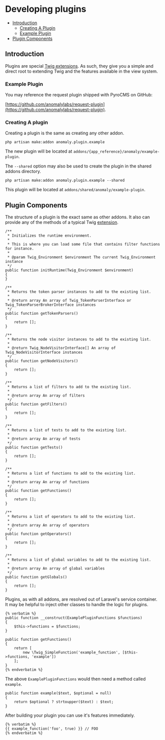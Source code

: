 # Developing plugins

- [Introduction](#introduction)
	- [Creating A Plugin](#creating-a-plugin)
	- [Example Plugin](#example-plugin)
- [Plugin Components](#plugin-components)

<a name="introduction"></a>
## Introduction

Plugins are special [Twig extensions](http://twig.sensiolabs.org/doc/advanced.html#creating-an-extension). As such, they give you a simple and direct root to extending Twig and the features available in the view system.

<a name="example-plugin"></a>
### Example Plugin

You may reference the request plugin shipped with PyroCMS on GitHub:

[https://github.com/anomalylabs/request-plugin](https://github.com/anomalylabs/request-plugin).

<a name="creating-a-plugin"></a>
### Creating A plugin

Creating a plugin is the same as creating any other addon.

	php artisan make:addon anomaly.plugin.example

The new plugin will be located at `addons/{app_reference}/anomaly/example-plugin`. 

The `--shared` option may also be used to create the plugin in the shared addons directory.

	php artisan make:addon anomaly.plugin.example --shared

This plugin will be located at `addons/shared/anomaly/example-plugin`.

<a name="plugin-components"></a>
## Plugin Components

The structure of a plugin is the exact same as other addons. It also can provide any of the methods of a typical Twig [extension](http://twig.sensiolabs.org/doc/advanced.html#creating-an-extension).

	/**
     * Initializes the runtime environment.
     *
     * This is where you can load some file that contains filter functions for instance.
     *
     * @param Twig_Environment $environment The current Twig_Environment instance
     */
    public function initRuntime(Twig_Environment $environment)
    {
    }

    /**
     * Returns the token parser instances to add to the existing list.
     *
     * @return array An array of Twig_TokenParserInterface or Twig_TokenParserBrokerInterface instances
     */
    public function getTokenParsers()
    {
        return [];
    }

    /**
     * Returns the node visitor instances to add to the existing list.
     *
     * @return Twig_NodeVisitorInterface[] An array of Twig_NodeVisitorInterface instances
     */
    public function getNodeVisitors()
    {
        return [];
    }

    /**
     * Returns a list of filters to add to the existing list.
     *
     * @return array An array of filters
     */
    public function getFilters()
    {
        return [];
    }

    /**
     * Returns a list of tests to add to the existing list.
     *
     * @return array An array of tests
     */
    public function getTests()
    {
        return [];
    }

    /**
     * Returns a list of functions to add to the existing list.
     *
     * @return array An array of functions
     */
    public function getFunctions()
    {
        return [];
    }

    /**
     * Returns a list of operators to add to the existing list.
     *
     * @return array An array of operators
     */
    public function getOperators()
    {
        return [];
    }

    /**
     * Returns a list of global variables to add to the existing list.
     *
     * @return array An array of global variables
     */
    public function getGlobals()
    {
        return [];
    }

Plugins, as with all addons, are resolved out of Laravel's service container. It may be helpful to inject other classes to handle the logic for plugins.

    {% verbatim %}
    public function __construct(ExamplePluginFunctions $functions)
    {
        $this->functions = $functions;
    }

    public function getFunctions()
    {
        return [
            new \Twig_SimpleFunction('example_function', [$this->functions, 'example'])
        ];
    }
    {% endverbatim %}

The above `ExamplePluginFunctions` would then need a method called `example`.

	public function example($text, $optional = null)
	{
		return $optional ? strtoupper($text) : $text;
	}

	

After building your plugin you can use it's features immediately.

    {% verbatim %}
    {{ example_function('foo', true) }} // FOO
    {% endverbatim %}
